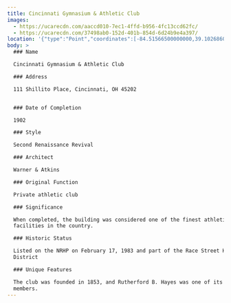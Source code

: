 ```yaml
---
title: Cincinnati Gymnasium & Athletic Club
images:
  - https://ucarecdn.com/aaccd010-7ec1-4ffd-b956-4fc13ccd62fc/
  - https://ucarecdn.com/37498ab0-152d-401b-854d-6d24b9e4a397/
location: '{"type":"Point","coordinates":[-84.51566500000000,39.10268600000000]}'
body: >
  ### Name

  Cincinnati Gymnasium & Athletic Club

  ### Address

  111 Shillito Place, Cincinnati, OH 45202


  ### Date of Completion

  1902

  ### Style

  Second Renaissance Revival

  ### Architect

  Warner & Atkins

  ### Original Function

  Private athletic club

  ### Significance

  When completed, the building was considered one of the finest athletic
  facilities in the country.

  ### Historic Status

  Listed on the NRHP on February 17, 1983 and part of the Race Street Historic
  District

  ### Unique Features

  The club was founded in 1853, and Rutherford B. Hayes was one of its founding
  members.
---
```


